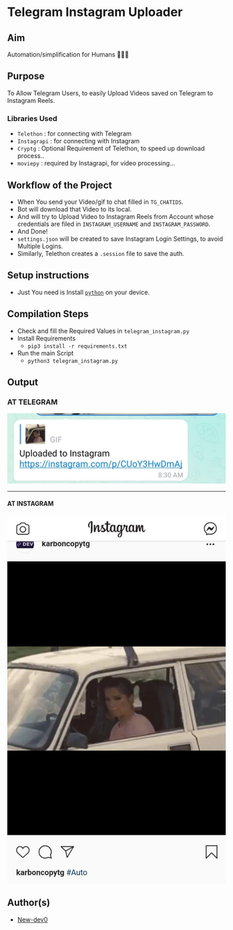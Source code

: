 # Telegram Instagram Uploader

## Aim
Automation/simplification for Humans 🤷‍♂🤖

## Purpose

To Allow Telegram Users, to easily Upload Videos saved on Telegram to Instagram Reels.


### Libraries Used
- `Telethon` : for connecting with Telegram
- `Instagrapi` : for connecting with Instagram
- `Cryptg` : Optional Requirement of Telethon, to speed up download process..
- `moviepy` : required by Instagrapi, for video processing...


## Workflow of the Project
- When You send your Video/gif to chat filled in `TG_CHATIDS`.
- Bot will download that Video to its local.
- And will try to Upload Video to Instagram Reels from Account whose credentials are filed in `INSTAGRAM_USERNAME` and `INSTAGRAM_PASSWORD`.
- And Done! 
- `settings.json` will be created to save Instagram Login Settings, to avoid Multiple Logins.
- Similarly, Telethon creates a `.session` file to save the auth.

## Setup instructions
- Just You need is Install [`python`](https://www.python.org) on your device.

## Compilation Steps
- Check and fill the Required Values in `telegram_instagram.py`
- Install Requirements
   - `pip3 install -r requirements.txt`
- Run the main Script
   - `python3 telegram_instagram.py`

## Output
### AT TELEGRAM
<img src="./images/output1.jpg">
<hr>

#### AT INSTAGRAM
<img src="./images/output2.jpg">


## Author(s)
- [New-dev0](https://github.com/New-dev0)
